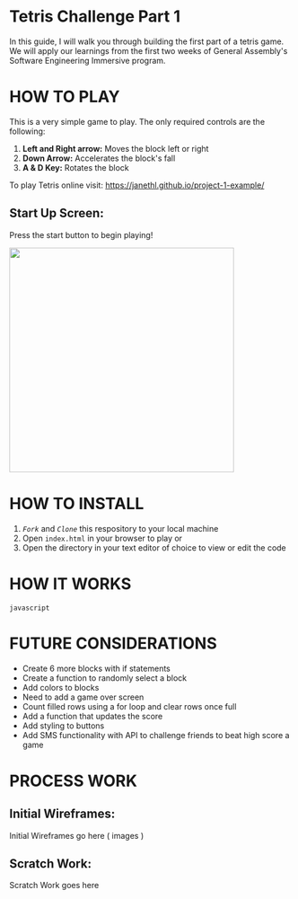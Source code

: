 # Tetris Challenge Part 1

In this guide, I will walk you through building the first part of a tetris game. We will apply our learnings from the first two weeks of General Assembly's Software Engineering Immersive program. 

 
# HOW TO PLAY 
This is a very simple game to play. The only required controls are the following:

1. **Left and Right arrow:** Moves the block left or right
2. **Down Arrow:** Accelerates the block's fall
3. **A & D Key:** Rotates the block


To play Tetris online visit: https://janethl.github.io/project-1-example/

## Start Up Screen:
Press the start button to begin playing! 

<img src="./images/startScreen.png" width="400">

# HOW TO INSTALL

1. *`Fork`* and *`Clone`* this respository to your local machine
2. Open `index.html` in your browser to play or 
3. Open the directory in your text editor of choice to view or edit the code


# HOW IT WORKS
```javascript  ```


# FUTURE CONSIDERATIONS

- Create 6 more blocks with if statements
- Create a function to randomly select a block
- Add colors to blocks 
- Need to add a game over screen
- Count filled rows using a for loop and clear rows once full
- Add a function that updates the score 
- Add styling to buttons
- Add SMS functionality with API to challenge friends to beat high score a game 


# PROCESS WORK

## Initial Wireframes:
Initial Wireframes go here ( images )

## Scratch Work:

Scratch Work goes here
